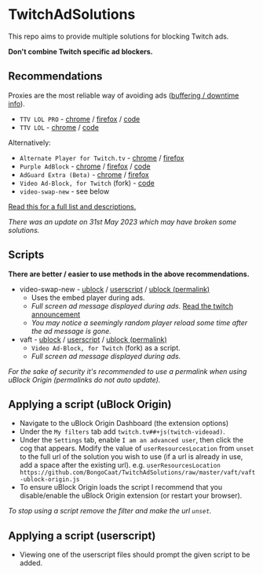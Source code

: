# TwitchAdSolutions

This repo aims to provide multiple solutions for blocking Twitch ads.

**Don't combine Twitch specific ad blockers.**

## Recommendations

Proxies are the most reliable way of avoiding ads ([buffering / downtime info](full-list.md#proxy-issues)).

- `TTV LOL PRO` - [chrome](https://chrome.google.com/webstore/detail/ttv-lol-pro/bpaoeijjlplfjbagceilcgbkcdjbomjd) / [firefox](https://addons.mozilla.org/addon/ttv-lol-pro/) / [code](https://github.com/younesaassila/ttv-lol-pro)
- `TTV LOL` - [chrome](https://chrome.google.com/webstore/detail/ttv-lol/ofbbahodfeppoklmgjiokgfdgcndngjm) / [code](https://github.com/TTV-LOL/extensions)

Alternatively:

- `Alternate Player for Twitch.tv` - [chrome](https://chrome.google.com/webstore/detail/alternate-player-for-twit/bhplkbgoehhhddaoolmakpocnenplmhf) / [firefox](https://addons.mozilla.org/en-US/firefox/addon/twitch_5/)
- `Purple AdBlock` - [chrome](https://chrome.google.com/webstore/detail/purple-adblock/lkgcfobnmghhbhgekffaadadhmeoindg) / [firefox](https://addons.mozilla.org/en-US/firefox/addon/purpleadblock/) / [code](https://github.com/arthurbolsoni/Purple-adblock/)
- `AdGuard Extra (Beta)` - [chrome](https://chrome.google.com/webstore/detail/adguard-extra-beta/mglpocjcjbekdckiahfhagndealpkpbj) / [firefox](https://github.com/AdguardTeam/AdGuardExtra/#firefox)
- `Video Ad-Block, for Twitch` (fork) - [code](https://github.com/cleanlock/VideoAdBlockForTwitch)
- `video-swap-new` - see below

[Read this for a full list and descriptions.](full-list.md)

*There was an update on 31st May 2023 which may have broken some solutions.*

## Scripts

**There are better / easier to use methods in the above recommendations.**

- video-swap-new - [ublock](https://github.com/BongoCaat/TwitchAdSolutions/raw/master/video-swap-new/video-swap-new-ublock-origin.js) / [userscript](https://github.com/BongoCaat/TwitchAdSolutions/raw/master/video-swap-new/video-swap-new.user.js) / [ublock (permalink)](https://github.com/BongoCaat/TwitchAdSolutions/raw/a285eeda5046a304c5eb38b958c875afca066daa/video-swap-new/video-swap-new-ublock-origin.js)
  - Uses the embed player during ads.
  - *Full screen ad message displayed during ads.* [Read the twitch announcement](https://discuss.dev.twitch.tv/t/an-updated-twitch-embedded-player-viewer-experience/41718)
  - *You may notice a seemingly random player reload some time after the ad message is gone.*
- vaft - [ublock](https://github.com/BongoCaat/TwitchAdSolutions/raw/master/vaft/vaft-ublock-origin.js) / [userscript](https://github.com/BongoCaat/TwitchAdSolutions/raw/master/vaft/vaft.user.js) / [ublock (permalink)](https://github.com/BongoCaat/TwitchAdSolutions/raw/a285eeda5046a304c5eb38b958c875afca066daa/vaft/vaft-ublock-origin.js)
  - `Video Ad-Block, for Twitch` (fork) as a script.
  - *Full screen ad message displayed during ads.*

*For the sake of security it's recommended to use a permalink when using uBlock Origin (permalinks do not auto update).*

## Applying a script (uBlock Origin)

- Navigate to the uBlock Origin Dashboard (the extension options)
- Under the `My filters` tab add `twitch.tv##+js(twitch-videoad)`.
- Under the `Settings` tab, enable `I am an advanced user`, then click the cog that appears. Modify the value of `userResourcesLocation` from `unset` to the full url of the solution you wish to use (if a url is already in use, add a space after the existing url). e.g. `userResourcesLocation https://github.com/BongoCaat/TwitchAdSolutions/raw/master/vaft/vaft-ublock-origin.js` 
- To ensure uBlock Origin loads the script I recommend that you disable/enable the uBlock Origin extension (or restart your browser).

*To stop using a script remove the filter and make the url `unset`.*

## Applying a script (userscript)

- Viewing one of the userscript files should prompt the given script to be added.
